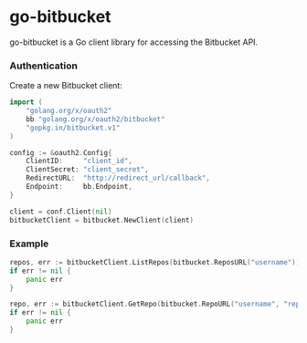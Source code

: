 # go-bitbucket #

go-bitbucket is a Go client library for accessing the Bitbucket API.

### Authentication ###

Create a new Bitbucket client:

```go
import (
	"golang.org/x/oauth2"
	bb "golang.org/x/oauth2/bitbucket"
	"gopkg.in/bitbucket.v1"
)

config := &oauth2.Config{
	ClientID:     "client_id",
	ClientSecret: "client_secret",
	RedirectURL:  "http://redirect_url/callback",
	Endpoint:     bb.Endpoint,
}

client = conf.Client(nil)
bitbucketClient = bitbucket.NewClient(client)
```

### Example ###

```go
repos, err := bitbucketClient.ListRepos(bitbucket.ReposURL("username"))
if err != nil {
	panic err
}

repo, err := bitbucketClient.GetRepo(bitbucket.RepoURL("username", "reponame"))
if err != nil {
	panic err
}
```